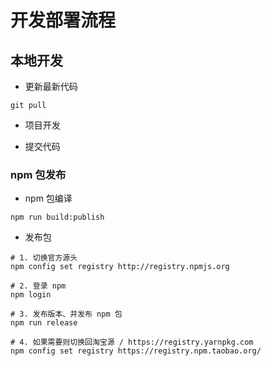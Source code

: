 # 开发部署流程

## 本地开发

- 更新最新代码

```shell
git pull
```

- 项目开发

- 提交代码

### npm 包发布

- npm 包编译

```shell
npm run build:publish
```

- 发布包

```shell
# 1. 切换官方源头
npm config set registry http://registry.npmjs.org

# 2. 登录 npm
npm login

# 3. 发布版本、并发布 npm 包
npm run release

# 4. 如果需要则切换回淘宝源 / https://registry.yarnpkg.com
npm config set registry https://registry.npm.taobao.org/
```
